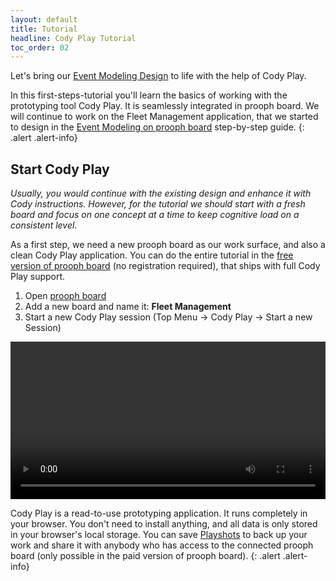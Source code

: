 ```yaml
---
layout: default
title: Tutorial
headline: Cody Play Tutorial
toc_order: 02
---
```


Let's bring our [Event Modeling Design]({{site.baseUrl}}/event_modeling/why-event-modeling) to life with the help of Cody Play.

In this first-steps-tutorial you'll learn the basics of working with the prototyping tool Cody Play. It is seamlessly integrated in prooph board.
We will continue to work on the Fleet Management application, that we started to design in 
the [Event Modeling on prooph board]({{site.baseUrl}}/event_modeling/event-modeling-on-prooph-board) step-by-step guide.
{: .alert .alert-info}

## Start Cody Play

*Usually, you would continue with the existing design and enhance it with Cody instructions. However, for the tutorial we should start with a fresh board
and focus on one concept at a time to keep cognitive load on a consistent level.*

As a first step, we need a new prooph board as our work surface, and also a clean Cody Play application. You can do the entire tutorial
in the [free version of prooph board](https://free.prooph-board.com) (no registration required), that ships with full Cody Play support.

1. Open [prooph board](https://free.prooph-board.com)
2. Add a new board and name it: **Fleet Management**
3. Start a new Cody Play session (Top Menu -> Cody Play -> Start a new Session)

<div class="video-container">
    <video style="width: 100%" controls>
        <source src="{{site.baseUrl}}/assets/video/cody-play/tutorial/01-new-board-new-session.webm">
    </video>
</div>

Cody Play is a read-to-use prototyping application. It runs completely in your browser. You don't need to install anything, and all data is only stored in your browser's local storage.
You can save [Playshots]({{site.baseUrl}}/cod_play/playshots) to back up your work and share it with anybody who has access to the connected prooph board (only possible in the paid version of prooph board).
{: .alert .alert-info}

